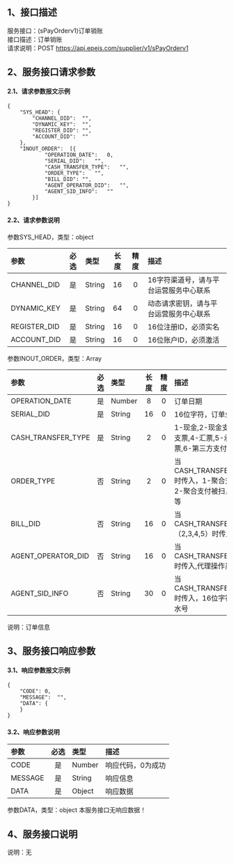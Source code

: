 ## 1、接口描述  
服务接口：(sPayOrderv1)订单销账  
接口描述：订单销账  
请求说明：POST https://api.epeis.com/supplier/v1/sPayOrderv1  
  
## 2、服务接口请求参数  
#### 2.1、请求参数报文示例  
~~~  
{
	"SYS_HEAD":	{
		"CHANNEL_DID":	"",
		"DYNAMIC_KEY":	"",
		"REGISTER_DID":	"",
		"ACCOUNT_DID":	""
	},
	"INOUT_ORDER":	[{
			"OPERATION_DATE":	0,
			"SERIAL_DID":	"",
			"CASH_TRANSFER_TYPE":	"",
			"ORDER_TYPE":	"",
			"BILL_DID":	"",
			"AGENT_OPERATOR_DID":	"",
			"AGENT_SID_INFO":	""
		}]
}  
~~~  
#### 2.2、请求参数说明  
参数SYS_HEAD，类型：object  
  
| 参数 | 必选 | 类型 | 长度 | 精度 | 描述 |  
| :----------------- | :----: | :-------- | :----: | :----: | :---------------- |  
| CHANNEL_DID | 是 | String | 16 | 0 | 16字符渠道号，请与平台运营服务中心联系 |  
| DYNAMIC_KEY | 是 | String | 64 | 0 | 动态请求密钥，请与平台运营服务中心联系 |  
| REGISTER_DID      |  是  | String   | 16 | 0 | 16位注册ID，必须实名 |  
| ACCOUNT_DID       |  是  | String   | 16 | 0 | 16位账户ID，必须激活 |  
  
参数INOUT_ORDER，类型：Array  
  
| 参数              | 必选 | 类型     | 长度 | 精度 | 描述             |  
| :----------------- | :----: | :-------- | :----: | :----: | :---------------- |  
| OPERATION_DATE |  是  | Number   | 8 | 0 | 订单日期 |  
| SERIAL_DID |  是  | String   | 16 | 0 | 16位字符，订单业务流水号 |  
| CASH_TRANSFER_TYPE |  是  | String   | 2 | 0 | 1-现金,2-现金支票,3-转账支票,4-汇票,5-承兑汇票,6-第三方支付 |  
| ORDER_TYPE |  否  | String   | 2 | 0 | 当CASH_TRANSFER_TYPE=6时传入，1-聚合支付主扫，2-聚合支付被扫，银行卡等等 |  
| BILL_DID |  否  | String   | 16 | 0 | 当CASH_TRANSFER_TYPE=（2,3,4,5）时传入,票据序号 |  
| AGENT_OPERATOR_DID |  否  | String   | 16 | 0 | 当CASH_TRANSFER_TYPE=6时传入,代理操作员号 |  
| AGENT_SID_INFO |  否  | String   | 30 | 0 | 当CASH_TRANSFER_TYPE=6时传入，16位字符，代理流水号 |  
  
说明：订单信息  
  
## 3、服务接口响应参数  
#### 3.1、响应参数报文示例  
~~~  
{
	"CODE":	0,
	"MESSAGE":	"",
	"DATA":	{
	}
}  
~~~  
#### 3.2、响应参数说明  
  
| 参数              | 必选 | 类型     | 描述             |  
| :----------------- | :----: | :-------- | :---------------- |  
| CODE | 是 | Number | 响应代码，0为成功 |  
| MESSAGE | 是 | String | 响应信息 |  
| DATA | 是 | Object | 响应数据 |  
  
参数DATA，类型：object 本服务接口无响应数据！  
## 4、服务接口说明  
说明：无  
